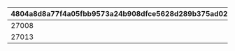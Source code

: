 |4804a8d8a77f4a05fbb9573a24b908dfce5628d289b375ad0256f834fc8e5382|cb684f178d7ff7882eee8586b58ee8c524bb3d2146f4e8420258846a0ee31236|2b9960df325af6f4a650b72f812297d52ed820a73768195dcbda9d553af995e6|4f9942983f94e5be95443ae52c23d16f886b92a4512dfb5f41efd23e7f2ffd40|904a11e89d43b5b73d11e2960eb6a214cd16f60ac4f04bee6dd738042cc948d5|c072de85d18cc7157e2c9c3c41434e6f34cf36aa41e41d08f811c16808f0d855|1519078dba4adb41291aab8a97867a6fcfc2f146f5d8aef1d40ca427d11004de|13e8038d312fbdb0b72d25236349be692211534f9267fd3feb51575584edad49|318b552e4d0fd1a876e29bf8ac30c89ea7652c532b98be6ca8d005fa6cbf618a|e0ac4a14e5fc30650d5d46fd0bf898ba4c39905617acd01336f6fd8da3f9f2d8|
| --- | --- | --- | --- | --- | --- | --- | --- | --- | --- |
|27008|27011|1|240|114|27011|1|2023/08/15 15:00:00|2024/02/25 14:59:59|240|
|27013|27011|1|240|114|27011|2|2024/02/25 15:00:00|2025/02/25 14:59:59|240|